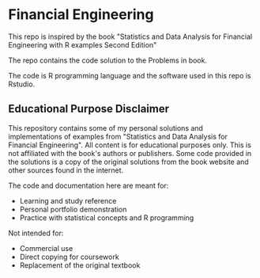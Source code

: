 # Financial Engineering

This repo is inspired by the book "Statistics and Data Analysis for Financial Engineering
with R examples Second Edition"

The repo contains the code solution to the Problems in book.

The code is R programming language and the software used in this repo is Rstudio.

## Educational Purpose Disclaimer

This repository contains some of my personal solutions and implementations of examples from "Statistics and Data Analysis for Financial Engineering". All content is for educational purposes only. This is not affiliated with the book's authors or publishers.
Some code provided in the solutions is a copy of the original solutions from the book website and other sources found in the internet.


The code and documentation here are meant for:
- Learning and study reference
- Personal portfolio demonstration
- Practice with statistical concepts and R programming

Not intended for:
- Commercial use
- Direct copying for coursework
- Replacement of the original textbook